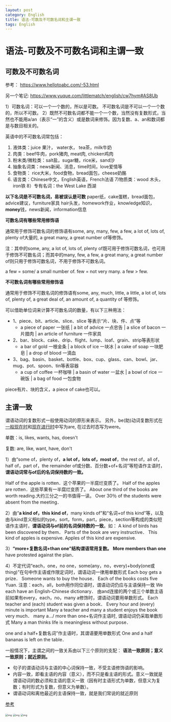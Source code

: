 ```yaml
---
layout: post
category: English
title: 语法-可数及不可数名词和主谓一致
tags: English
---
```


# 语法-可数及不可数名词和主谓一致

## 可数及不可数名词

参考： https://www.hellotoabc.com/-53.html

另一个笔记: https://www.yuque.com/littlematch/english/cw7hym#AS8Ub



1）可数名词：可以一个一个数的，所以是可数。 不可数名词是不可以一个一个数的，所以不可数。
2）既然不可数名词都不能一个一个数，当然没有复数形式，当然也不能用a/an（表示“一”的含义）或是数词来修饰。因为复数、a、an和数词都是与数目相关的。



英语中的不可数名词常包括：
1) 液体类：juice 果汁， water水， tea茶，milk牛奶
2) 肉类：beef牛肉，pork猪肉, meat肉, chicken鸡肉
3) 粉末类/微粒类：salt盐，sugar糖，rice米，sand沙
4) 抽象名词类：news新闻、消息，time时间，love爱情等
5) 食物类： rice大米，food食物，bread面包，cheese奶酪
6) 语言类：Chinese中文，English英语，French法语
7)物质类：wood 木头，iron铁
8）专有名词：the West Lake 西湖



**以下名词是不可数名词，易被误认是可数**
paper纸，cake蛋糕，bread面包，advice建议，furniture家具
hair头发，homework作业，knowledge知识，**money**钱，news新闻，information信息



**可数名词有哪些常用修饰语**

通常用于修饰可数名词的修饰语有some, any, many, few, a few, a lot of, lots of, plenty of大量的, a great many, a great number of等修饰。

注：其中的some, any, a lot of, lots of, plenty of既可用于修饰可数名词，也可用于修饰不可数名词；而其中的many, few, a few, a great many, a great number of则只用于修饰可数名词，不用于修饰不可数名词。

a few = some/ a small number of. few = not very many. a few > few.

 

**不可数名词有哪些常用修饰语**

通常用于修饰不可数名词的修饰语有some, any, much, little, a little, a lot of, lots of, plenty of, a great deal of, an amount of, a quantity of 等修饰。



可以借助单位词来计算不可数名词的数量，有以下三种用法：

- 1、piece、bit、article、slice、slice 等表示“片、块、件、点”等
  - a piece of paper 一张纸 | a bit of advice 一点忠告 | a slice of bacon 一片腊肉 | an article of furniture 一件家具
- 2、bar、block、cake、drip、flight、lump、loaf、grain、strip等表形状
  - a bar of gold 一根金条 | a block of ice 一块冰 | a cake of soap 一块肥皂 | a drop of blood 一滴血
- 3、bag、basin、basket、bottle、box、cup、glass、can、bowl、jar、mug、pot、spoon、tin等表容器
  - a cup of coffee 一杯咖啡 | a basin of water 一盆水 | a bowl of rice 一碗饭 | a bag of food 一包食物

piece有片、块的含义，a piece of cake也可以。

## 主谓一致

谓语动词的复数形式一般使用动词的原形来表示。 另外，be(助)动词复数形式在[一般现在时](https://www.en998.com/g/tense/tense-1.html)和[现在进行时](https://www.en998.com/g/tense/tense-2.html)中写为are, 在过去时态写为were。

单数：is, likes, wants, has, doesn't

复数: are, like, want, have, don't



1）由“some of，plenty of，**a lot of，lots of，most of**，the rest of，all of，half of，part of，the remainder of或分数、百分数+of+名词”等短语作主语时，**谓语动词常与of后的名词保持数的一致。**

Half of the apple is rotten．这个苹果的一半腐烂变质了。
Half of the apples are rotten．这些苹果有一半腐烂变质了。
About one third of the books are worth reading.大约三分之一的书值得一读。
Over 30％ of the students were absent from the meeting．

2）由“**a kind of，this kind of**，many kinds of”和“名词+of this kind”等，以及由与kind意义相似的type，sort，form，part，piece，section等构成的类似短语作主语时，**谓语动词与of前的名词保持数的一致**。如：
A kind of birds has been discovered by them．
Parts of the book are very instructive．
This kind of apples is expensive.
Apples of this kind are expensive.

3）**“more+复数名词+than one”结构谓语常用复数。**
**More members than one** have protested against the plan．

4）不定代词“each，one，no one，some(any，no，every)+body(one或thing)”在句中作主语或作限定词时，谓语动词一律用单数形式
Each boy gets a prize．
Someone wants to buy the house．
Each of the books costs five Yuan.
注意：each，all，both用作同位语时，谓语动词仍应与主语保持一致
We each have an English-Chinese dictionary．
由and连接的两个或三个单数主语前如果有every，each，no，many a修饰时，谓语动词要用单数形式。
Each teacher and (each) student was given a book．
Every hour and (every) minute is important
Many a teacher and many a student enjoys the book very much．
many a.../ more than one+名词作主语时, 谓语动词仍采取单数形式
Many a man thinks life is meaningless without purpose．

one and a half+复数名词”作主语时，其谓语要用单数形式
One and a half bananas is left on the table．







一般情况下，主谓之间的一致关系由以下三个原则的支配： **语法一致原则；意义一致原则；就近原则。**

- 句子的谓语动词与主语的中心词保持一致，不受主语修饰语的影响。
- 内容一致，即看主语的内容（意义），而不只是看主语的形式。意义一致就是谓语动词的数必须和主语的意义一致（因有时主语形式为单数，但意义为复数；有时形式为复数，但意义为单数）。
- 谓语动词和离他最近的主语保持一致，就是我们常说的就近原则

[参考](https://zhuanlan.zhihu.com/p/86307456)

<img src="https://cdn.jsdelivr.net/gh/mafulong/mdPic@vv8/v8/202311091508705.webp" alt="img" style="zoom:50%;" />

<img src="https://pic2.zhimg.com/80/v2-a37d93e41ad97b9a98c95a6958897151_1440w.webp" alt="img" style="zoom:50%;" />

<img src="https://pic1.zhimg.com/80/v2-190326b21a9d8a24f542e75c56779924_1440w.webp" alt="img" style="zoom:50%;" />